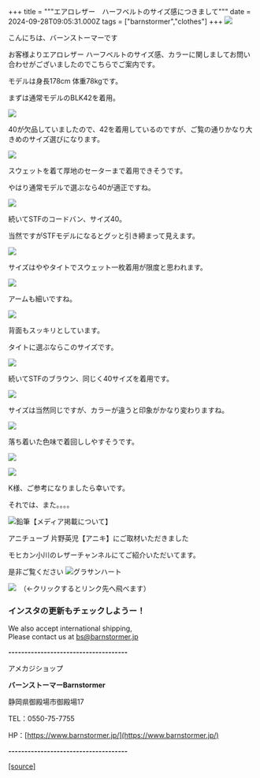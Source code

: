 +++
title = """エアロレザー　ハーフベルトのサイズ感につきまして"""
date = 2024-09-28T09:05:31.000Z
tags = ["barnstormer","clothes"]
+++
[![](https://stat.ameba.jp/user_images/20231023/16/barnstormer-go/b2/03/p/o0420015015354743273.png)](https://ameblo.jp/barnstormer-go/entry-12825670498.html)

こんにちは、バーンストーマーです

お客様よりエアロレザー ハーフベルトのサイズ感、カラーに関しましてお問い合わせがございましたのでこちらでご案内です。

モデルは身長178cm 体重78kgです。

まずは通常モデルのBLK42を着用。

[![](https://stat.ameba.jp/user_images/20240928/16/barnstormer-go/bf/d1/j/o0466070015491551345.jpg)](https://stat.ameba.jp/user_images/20240928/16/barnstormer-go/bf/d1/j/o0466070015491551345.jpg)

40が欠品していましたので、42を着用しているのですが、ご覧の通りかなり大きめのサイズ選びになります。

[![](https://stat.ameba.jp/user_images/20240928/16/barnstormer-go/57/2c/j/o0466070015491551351.jpg)](https://stat.ameba.jp/user_images/20240928/16/barnstormer-go/57/2c/j/o0466070015491551351.jpg)

スウェットを着て厚地のセーターまで着用できそうです。

やはり通常モデルで選ぶなら40が適正ですね。

[![](https://stat.ameba.jp/user_images/20240928/16/barnstormer-go/bf/54/j/o0466070015491551353.jpg)](https://stat.ameba.jp/user_images/20240928/16/barnstormer-go/bf/54/j/o0466070015491551353.jpg)

続いてSTFのコードバン、サイズ40。

当然ですがSTFモデルになるとグッと引き締まって見えます。

[![](https://stat.ameba.jp/user_images/20240928/16/barnstormer-go/1d/93/j/o0466070015491551336.jpg)](https://stat.ameba.jp/user_images/20240928/16/barnstormer-go/1d/93/j/o0466070015491551336.jpg)

サイズはややタイトでスウェット一枚着用が限度と思われます。

[![](https://stat.ameba.jp/user_images/20240928/16/barnstormer-go/3e/93/j/o0466070015491551337.jpg)](https://stat.ameba.jp/user_images/20240928/16/barnstormer-go/3e/93/j/o0466070015491551337.jpg)

アームも細いですね。

[![](https://stat.ameba.jp/user_images/20240928/16/barnstormer-go/92/ff/j/o0466070015491551339.jpg)](https://stat.ameba.jp/user_images/20240928/16/barnstormer-go/92/ff/j/o0466070015491551339.jpg)

背面もスッキリとしています。

タイトに選ぶならこのサイズです。

[![](https://stat.ameba.jp/user_images/20240928/16/barnstormer-go/75/b4/j/o0466070015491551341.jpg)](https://stat.ameba.jp/user_images/20240928/16/barnstormer-go/75/b4/j/o0466070015491551341.jpg)

続いてSTFのブラウン、同じく40サイズを着用です。

[![](https://stat.ameba.jp/user_images/20240928/16/barnstormer-go/88/b8/j/o0466070015491551329.jpg)](https://stat.ameba.jp/user_images/20240928/16/barnstormer-go/88/b8/j/o0466070015491551329.jpg)

サイズは当然同じですが、カラーが違うと印象がかなり変わりますね。

[![](https://stat.ameba.jp/user_images/20240928/16/barnstormer-go/1f/13/j/o0466070015491551330.jpg)](https://stat.ameba.jp/user_images/20240928/16/barnstormer-go/1f/13/j/o0466070015491551330.jpg)

落ち着いた色味で着回ししやすそうです。

[![](https://stat.ameba.jp/user_images/20240928/16/barnstormer-go/e5/3c/j/o0466070015491551331.jpg)](https://stat.ameba.jp/user_images/20240928/16/barnstormer-go/e5/3c/j/o0466070015491551331.jpg)

[![](https://stat.ameba.jp/user_images/20240928/16/barnstormer-go/58/7c/j/o0466070015491551334.jpg)](https://stat.ameba.jp/user_images/20240928/16/barnstormer-go/58/7c/j/o0466070015491551334.jpg)

K様、ご参考になりましたら幸いです。

それでは、また。。。。

![鉛筆](https://stat100.ameba.jp/blog/ucs/img/char/char3/519.png)【メディア掲載について】

アニチューブ 片野英児【アニキ】にご取材いただきました

モヒカン小川のレザーチャンネルにてご紹介いただいてます。

是非ご覧ください ![グラサンハート](https://stat100.ameba.jp/blog/ucs/img/char/char3/148.png)

[![](https://stat.ameba.jp/user_images/20230412/16/barnstormer-go/6a/23/p/o0108010815269242493.png)](https://www.instagram.com/barnstormer_daily/)　（←クリックするとリンク先へ飛べます）

### インスタの更新もチェックしようー！

We also accept international shipping,  
Please contact us at bs@barnstormer.jp

**\-------------------------------------**

アメカジショップ

**バーンストーマーBarnstormer**

静岡県御殿場市御殿場17

TEL：0550-75-7755

HP：[https://www.barnstormer.jp/](https://www.barnstormer.jp/)

**\-------------------------------------**

[[source]](https://ameblo.jp/barnstormer-go/entry-12869235045.html)
